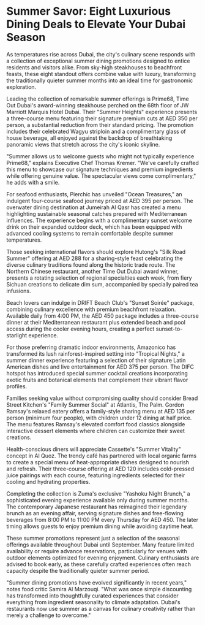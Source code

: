 # Summer Savor: Eight Luxurious Dining Deals to Elevate Your Dubai Season

As temperatures rise across Dubai, the city's culinary scene responds with a collection of exceptional summer dining promotions designed to entice residents and visitors alike. From sky-high steakhouses to beachfront feasts, these eight standout offers combine value with luxury, transforming the traditionally quieter summer months into an ideal time for gastronomic exploration.

Leading the collection of remarkable summer offerings is Prime68, Time Out Dubai's award-winning steakhouse perched on the 68th floor of JW Marriott Marquis Hotel Dubai. Their "Summer Heights" experience presents a three-course menu featuring their signature premium cuts at AED 350 per person, a substantial reduction from their standard pricing. The promotion includes their celebrated Wagyu striploin and a complimentary glass of house beverage, all enjoyed against the backdrop of breathtaking panoramic views that stretch across the city's iconic skyline.

"Summer allows us to welcome guests who might not typically experience Prime68," explains Executive Chef Thomas Kremer. "We've carefully crafted this menu to showcase our signature techniques and premium ingredients while offering genuine value. The spectacular views come complimentary," he adds with a smile.

For seafood enthusiasts, Pierchic has unveiled "Ocean Treasures," an indulgent four-course seafood journey priced at AED 395 per person. The overwater dining destination at Jumeirah Al Qasr has created a menu highlighting sustainable seasonal catches prepared with Mediterranean influences. The experience begins with a complimentary sunset welcome drink on their expanded outdoor deck, which has been equipped with advanced cooling systems to remain comfortable despite summer temperatures.

Those seeking international flavors should explore Hutong's "Silk Road Summer" offering at AED 288 for a sharing-style feast celebrating the diverse culinary traditions found along the historic trade route. The Northern Chinese restaurant, another Time Out Dubai award winner, presents a rotating selection of regional specialties each week, from fiery Sichuan creations to delicate dim sum, accompanied by specially paired tea infusions.

Beach lovers can indulge in DRIFT Beach Club's "Sunset Soirée" package, combining culinary excellence with premium beachfront relaxation. Available daily from 4:00 PM, the AED 450 package includes a three-course dinner at their Mediterranean restaurant plus extended beach and pool access during the cooler evening hours, creating a perfect sunset-to-starlight experience.

For those preferring dramatic indoor environments, Amazonico has transformed its lush rainforest-inspired setting into "Tropical Nights," a summer dinner experience featuring a selection of their signature Latin American dishes and live entertainment for AED 375 per person. The DIFC hotspot has introduced special summer cocktail creations incorporating exotic fruits and botanical elements that complement their vibrant flavor profiles.

Families seeking value without compromising quality should consider Bread Street Kitchen's "Family Summer Social" at Atlantis, The Palm. Gordon Ramsay's relaxed eatery offers a family-style sharing menu at AED 135 per person (minimum four people), with children under 12 dining at half price. The menu features Ramsay's elevated comfort food classics alongside interactive dessert elements where children can customize their sweet creations.

Health-conscious diners will appreciate Cassette's "Summer Vitality" concept in Al Quoz. The trendy café has partnered with local organic farms to create a special menu of heat-appropriate dishes designed to nourish and refresh. Their three-course offering at AED 120 includes cold-pressed juice pairings with each course, featuring ingredients selected for their cooling and hydrating properties.

Completing the collection is Zuma's exclusive "Yashoku Night Brunch," a sophisticated evening experience available only during summer months. The contemporary Japanese restaurant has reimagined their legendary brunch as an evening affair, serving signature dishes and free-flowing beverages from 8:00 PM to 11:00 PM every Thursday for AED 450. The later timing allows guests to enjoy premium dining while avoiding daytime heat.

These summer promotions represent just a selection of the seasonal offerings available throughout Dubai until September. Many feature limited availability or require advance reservations, particularly for venues with outdoor elements optimized for evening enjoyment. Culinary enthusiasts are advised to book early, as these carefully crafted experiences often reach capacity despite the traditionally quieter summer period.

"Summer dining promotions have evolved significantly in recent years," notes food critic Samira Al Marzouqi. "What was once simple discounting has transformed into thoughtfully curated experiences that consider everything from ingredient seasonality to climate adaptation. Dubai's restaurants now use summer as a canvas for culinary creativity rather than merely a challenge to overcome."

